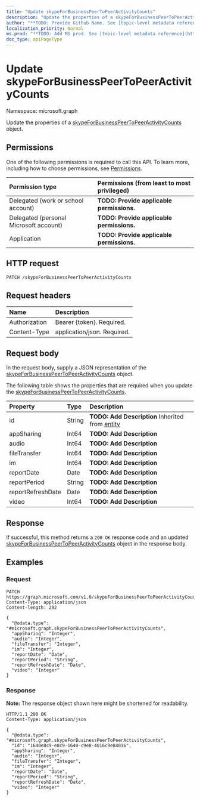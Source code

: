 ```yaml
---
title: "Update skypeForBusinessPeerToPeerActivityCounts"
description: "Update the properties of a skypeForBusinessPeerToPeerActivityCounts object."
author: "**TODO: Provide Github Name. See [topic-level metadata reference](https://msgo.azurewebsites.net/add/document/guidelines/metadata.html#topic-level-metadata)**"
localization_priority: Normal
ms.prod: "**TODO: Add MS prod. See [topic-level metadata reference](https://msgo.azurewebsites.net/add/document/guidelines/metadata.html#topic-level-metadata)**"
doc_type: apiPageType
---
```


# Update skypeForBusinessPeerToPeerActivityCounts
Namespace: microsoft.graph



Update the properties of a [skypeForBusinessPeerToPeerActivityCounts](../resources/skypeforbusinesspeertopeeractivitycounts.md) object.

## Permissions
One of the following permissions is required to call this API. To learn more, including how to choose permissions, see [Permissions](/graph/permissions-reference).

|Permission type|Permissions (from least to most privileged)|
|:---|:---|
|Delegated (work or school account)|**TODO: Provide applicable permissions.**|
|Delegated (personal Microsoft account)|**TODO: Provide applicable permissions.**|
|Application|**TODO: Provide applicable permissions.**|

## HTTP request

<!-- {
  "blockType": "ignored"
}
-->
``` http
PATCH /skypeForBusinessPeerToPeerActivityCounts
```

## Request headers
|Name|Description|
|:---|:---|
|Authorization|Bearer {token}. Required.|
|Content-Type|application/json. Required.|

## Request body
In the request body, supply a JSON representation of the [skypeForBusinessPeerToPeerActivityCounts](../resources/skypeforbusinesspeertopeeractivitycounts.md) object.

The following table shows the properties that are required when you update the [skypeForBusinessPeerToPeerActivityCounts](../resources/skypeforbusinesspeertopeeractivitycounts.md).

|Property|Type|Description|
|:---|:---|:---|
|id|String|**TODO: Add Description** Inherited from [entity](../resources/entity.md)|
|appSharing|Int64|**TODO: Add Description**|
|audio|Int64|**TODO: Add Description**|
|fileTransfer|Int64|**TODO: Add Description**|
|im|Int64|**TODO: Add Description**|
|reportDate|Date|**TODO: Add Description**|
|reportPeriod|String|**TODO: Add Description**|
|reportRefreshDate|Date|**TODO: Add Description**|
|video|Int64|**TODO: Add Description**|



## Response

If successful, this method returns a `200 OK` response code and an updated [skypeForBusinessPeerToPeerActivityCounts](../resources/skypeforbusinesspeertopeeractivitycounts.md) object in the response body.

## Examples

### Request
<!-- {
  "blockType": "request",
  "name": "update_skypeforbusinesspeertopeeractivitycounts"
}
-->
``` http
PATCH https://graph.microsoft.com/v1.0/skypeForBusinessPeerToPeerActivityCounts
Content-Type: application/json
Content-length: 292

{
  "@odata.type": "#microsoft.graph.skypeForBusinessPeerToPeerActivityCounts",
  "appSharing": "Integer",
  "audio": "Integer",
  "fileTransfer": "Integer",
  "im": "Integer",
  "reportDate": "Date",
  "reportPeriod": "String",
  "reportRefreshDate": "Date",
  "video": "Integer"
}
```


### Response
**Note:** The response object shown here might be shortened for readability.
<!-- {
  "blockType": "response",
  "truncated": true
}
-->
``` http
HTTP/1.1 200 OK
Content-Type: application/json

{
  "@odata.type": "#microsoft.graph.skypeForBusinessPeerToPeerActivityCounts",
  "id": "1640e8c9-e8c9-1640-c9e8-4016c9e84016",
  "appSharing": "Integer",
  "audio": "Integer",
  "fileTransfer": "Integer",
  "im": "Integer",
  "reportDate": "Date",
  "reportPeriod": "String",
  "reportRefreshDate": "Date",
  "video": "Integer"
}
```

